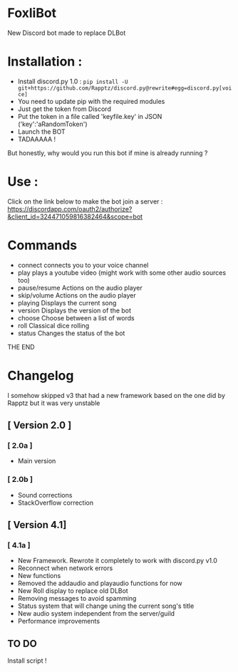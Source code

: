 # FoxliBot
New Discord bot made to replace DLBot

# Installation : 
  - Install discord.py 1.0 : `pip install -U git+https://github.com/Rapptz/discord.py@rewrite#egg=discord.py[voice]`
  - You need to update pip with the required modules 
  - Just get the token from Discord
  - Put the token in a file called 'keyfile.key' in JSON ('key':'aRandomToken')
  - Launch the BOT
  - TADAAAAA !

But honestly, why would you run this bot if mine is already running ?

# Use : 
Click on the link below to make the bot join a server :
 https://discordapp.com/oauth2/authorize?&client_id=324471059816382464&scope=bot


# Commands
- connect       connects you to your voice channel
- play          plays a youtube video (might work with some other audio sources too)
- pause/resume  Actions on the audio player
- skip/volume   Actions on the audio player
- playing       Displays the current song
- version       Displays the version of the bot
- choose        Choose between a list of words
- roll          Classical dice rolling
- status        Changes the status of the bot

THE END


# Changelog
I somehow skipped v3 that had a new framework based on the one did by Rapptz but it was very unstable

## [ Version 2.0 ]
###   [ 2.0a ]
- Main version
###   [ 2.0b ]
- Sound corrections 
- StackOverflow correction

## [ Version 4.1]
###   [ 4.1a ]
- New Framework. Rewrote it completely to work with discord.py v1.0
- Reconnect when network errors
- New functions
- Removed the addaudio and playaudio functions for now
- New Roll display to replace old DLBot
- Removing messages to avoid spamming
- Status system that will change uning the current song's title
- New audio system independent from the server/guild
- Performance improvements


## TO DO
Install script ! 